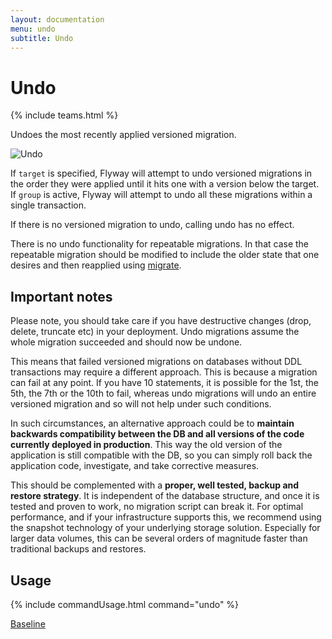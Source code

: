 ```yaml
---
layout: documentation
menu: undo
subtitle: Undo
---
```

# Undo
{% include teams.html %}

Undoes the most recently applied versioned migration.

![Undo](/assets/balsamiq/command-undo.png)

If `target` is specified, Flyway will attempt to undo versioned migrations in the order they were applied until it hits
one with a version below the target. If `group` is active, Flyway will attempt to undo all these migrations within a
single transaction. 

If there is no versioned migration to undo, calling undo has no effect.

There is no undo functionality for repeatable migrations. In that case the repeatable migration should be modified to
include the older state that one desires and then reapplied using [migrate](/documentation/command/migrate).

## Important notes

Please note, you should take care if you have destructive changes (drop, delete, truncate etc) in your deployment. 
Undo migrations assume the whole migration succeeded and should now be undone. 

This means that failed versioned migrations on databases without DDL transactions may require a different approach. 
This is because a migration can fail at any point. If you have 10 statements, it is possible for the 1st, the 5th, 
the 7th or the 10th to fail, whereas undo migrations will undo an entire versioned migration and so will not help 
under such conditions. 

In such circumstances, an alternative approach could be to **maintain backwards compatibility between the DB and all 
versions of the code currently deployed in production**. This way the old version of the application is still compatible 
with the DB, so you can simply roll back the application code, investigate, and take corrective measures.

This should be complemented with a **proper, well tested, backup and restore strategy**. It is independent of the database 
structure, and once it is tested and proven to work, no migration script can break it. For optimal performance, and 
if your infrastructure supports this, we recommend using the snapshot technology of your underlying storage solution. 
Especially for larger data volumes, this can be several orders of magnitude faster than traditional backups and restores.

## Usage
{% include commandUsage.html command="undo" %}

<p class="next-steps">
    <a class="btn btn-primary" href="/documentation/command/baseline">Baseline <i class="fa fa-arrow-right"></i></a>
</p>